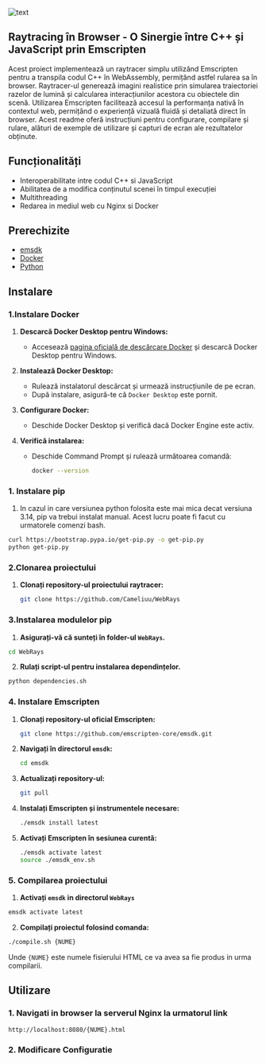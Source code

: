 
![text](https://banners.beyondco.de/WebRays.png?theme=dark&packageManager=&packageName=&pattern=randomShapes&style=style_1&description=A+sleek+and+modern+raytracer+for+the+web.&md=1&showWatermark=0&fontSize=100px&images=code)

## Raytracing în Browser - O Sinergie între C++ și JavaScript prin Emscripten


Acest proiect implementează un raytracer simplu utilizând Emscripten pentru a transpila codul C++ în WebAssembly, permițând astfel rularea sa în browser. Raytracer-ul generează imagini realistice prin simularea traiectoriei razelor de lumină și calcularea interacțiunilor acestora cu obiectele din scenă. Utilizarea Emscripten facilitează accesul la performanța nativă în contextul web, permițând o experiență vizuală fluidă și detaliată direct în browser. Acest readme oferă instrucțiuni pentru configurare, compilare și rulare, alături de exemple de utilizare și capturi de ecran ale rezultatelor obținute.


## Funcționalități

- Interoperabilitate intre codul C++ si JavaScript
- Abilitatea de a modifica conținutul scenei în timpul execuției
- Multithreading
- Redarea in mediul web cu Nginx si Docker


## Prerechizite

 - [emsdk](https://github.com/emscripten-core/emsdk)
 - [Docker](https://www.docker.com)
 - [Python](https://www.python.org)


## Instalare
### 1.Instalare Docker
1. **Descarcă Docker Desktop pentru Windows:**
    - Accesează [pagina oficială de descărcare Docker](https://www.docker.com/products/docker-desktop) și descarcă Docker Desktop pentru Windows.

2. **Instalează Docker Desktop:**
    - Rulează instalatorul descărcat și urmează instrucțiunile de pe ecran.
    - După instalare, asigură-te că `Docker Desktop` este pornit.

3. **Configurare Docker:**
    - Deschide Docker Desktop și verifică dacă Docker Engine este activ.

4. **Verifică instalarea:**
    - Deschide Command Prompt și rulează următoarea comandă:
      ```sh
      docker --version
      ```
### 1. Instalare pip
1. In cazul in care versiunea python folosita este mai mica decat versiuna 3.14, pip va trebui instalat manual.
Acest lucru poate fi facut cu urmatorele comenzi bash.
```sh
curl https://bootstrap.pypa.io/get-pip.py -o get-pip.py
python get-pip.py

```
### 2.Clonarea proiectului
1. **Clonați repository-ul proiectului raytracer:**
    ```sh
    git clone https://github.com/Cameliuu/WebRays
    ```
### 3.Instalarea modulelor pip
1. **Asigurați-vă că sunteți în folder-ul `WebRays`.**
```sh
cd WebRays
```
2. **Rulați script-ul pentru instalarea dependințelor.**
```sh
python dependencies.sh
```
### 4. Instalare Emscripten

1. **Clonați repository-ul oficial Emscripten:**
    ```sh
    git clone https://github.com/emscripten-core/emsdk.git
    ```
2. **Navigați în directorul `emsdk`:**
    ```sh
    cd emsdk
    ```
3. **Actualizați repository-ul:**
    ```sh
    git pull
    ```
4. **Instalați Emscripten și instrumentele necesare:**
    ```sh
    ./emsdk install latest
    ```
5. **Activați Emscripten în sesiunea curentă:**
    ```sh
    ./emsdk activate latest
    source ./emsdk_env.sh
    ```
### 5. Compilarea proiectului
1. **Activați `emsdk` in directorul `WebRays`**
```sh
emsdk activate latest
```
2. **Compilați proiectul folosind comanda:**
```sh
./compile.sh {NUME}
```
Unde ```{NUME}``` este numele fisierului HTML ce va avea sa fie produs in urma compilarii.
## Utilizare

### 1. Navigati in browser la serverul Nginx la urmatorul link
```sh
http://localhost:8080/{NUME}.html
```

### 2. Modificare Configuratie

